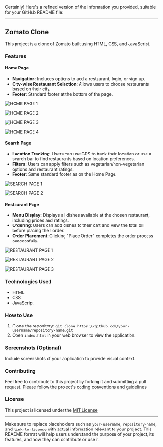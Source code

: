 Certainly! Here's a refined version of the information you provided, suitable for your GitHub README file:

---

## Zomato Clone

This project is a clone of Zomato built using HTML, CSS, and JavaScript.

### Features

#### Home Page
- **Navigation**: Includes options to add a restaurant, login, or sign up.
- **City-wise Restaurant Selection**: Allows users to choose restaurants based on their city.
- **Footer**: Standard footer at the bottom of the page.


![HOME PAGE 1](https://github.com/nidhiupman568/ZOMATO-CLONE/assets/130860182/b49e233c-4a48-4c2d-889b-a0e52a478018)

![HOME PAGE 2](https://github.com/nidhiupman568/ZOMATO-CLONE/assets/130860182/4a3da77b-b727-43a7-8ebc-27d7ba20e5f6)


![HOME PAGE 3](https://github.com/nidhiupman568/ZOMATO-CLONE/assets/130860182/2de5bc16-bf51-454e-a6a8-ccc936e1b0e7)


![HOME PAGE 4](https://github.com/nidhiupman568/ZOMATO-CLONE/assets/130860182/923c8da6-b335-4685-a66a-00e5371e8ef1)











#### Search Page
- **Location Tracking**: Users can use GPS to track their location or use a search bar to find restaurants based on location preferences.
- **Filters**: Users can apply filters such as vegetarian/non-vegetarian options and restaurant ratings.
- **Footer**: Same standard footer as on the Home Page.

![SEARCH PAGE 1](https://github.com/nidhiupman568/ZOMATO-CLONE/assets/130860182/d203a482-f379-4518-9ce3-4b0510a64f58)



![SEARCH PAGE 2](https://github.com/nidhiupman568/ZOMATO-CLONE/assets/130860182/b0a2b7eb-1aae-48fa-9475-026ef4a92a4a)





#### Restaurant Page
- **Menu Display**: Displays all dishes available at the chosen restaurant, including prices and ratings.
- **Ordering**: Users can add dishes to their cart and view the total bill before placing their order.
- **Order Placement**: Clicking "Place Order" completes the order process successfully.



![RESTAURANT PAGE 1](https://github.com/nidhiupman568/ZOMATO-CLONE/assets/130860182/57df0534-0ca3-4b58-bdfc-96c2cbe0ca6a)

![RESTAURANT PAGE 2](https://github.com/nidhiupman568/ZOMATO-CLONE/assets/130860182/eeebd38d-6f32-4124-bb72-10b235332309)

![RESTAURANT PAGE 3](https://github.com/nidhiupman568/ZOMATO-CLONE/assets/130860182/7a3c1189-cce7-49c0-9b98-ab1ad421c2dc)








### Technologies Used
- HTML
- CSS
- JavaScript

### How to Use
1. Clone the repository: `git clone https://github.com/your-username/repository-name.git`
2. Open `index.html` in your web browser to view the application.

### Screenshots (Optional)
Include screenshots of your application to provide visual context.

### Contributing
Feel free to contribute to this project by forking it and submitting a pull request. Please follow the project's coding conventions and guidelines.

### License
This project is licensed under the [MIT License](link-to-license).

---

Make sure to replace placeholders such as `your-username`, `repository-name`, and `link-to-license` with actual information relevant to your project. This README format will help users understand the purpose of your project, its features, and how they can contribute or use it.













